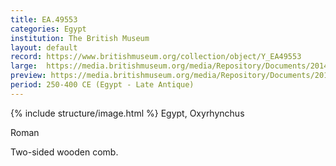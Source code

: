 ```yaml
---
title: EA.49553
categories: Egypt
institution: The British Museum
layout: default
record: https://www.britishmuseum.org/collection/object/Y_EA49553
large:  https://media.britishmuseum.org/media/Repository/Documents/2014_11/4_19/8c8a08c8_f4ac_4fe1_99a8_a3d9013d0591/mid_01188677_001.jpg
preview: https://media.britishmuseum.org/media/Repository/Documents/2014_11/4_19/8c8a08c8_f4ac_4fe1_99a8_a3d9013d0591/small_01188677_001.jpg
period: 250-400 CE (Egypt - Late Antique)
---
```

{% include structure/image.html %}
Egypt, Oxyrhynchus

Roman

Two-sided wooden comb.
